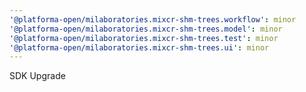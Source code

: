 ```yaml
---
'@platforma-open/milaboratories.mixcr-shm-trees.workflow': minor
'@platforma-open/milaboratories.mixcr-shm-trees.model': minor
'@platforma-open/milaboratories.mixcr-shm-trees.test': minor
'@platforma-open/milaboratories.mixcr-shm-trees.ui': minor
---
```


SDK Upgrade
